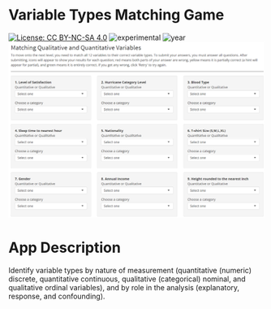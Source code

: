 # Variable Types Matching Game

[![License: CC BY-NC-SA 4.0](https://img.shields.io/badge/License-CC%20BY--NC--SA%204.0-lightgrey.svg)](https://creativecommons.org/licenses/by-nc-sa/4.0/) 
![experimental](https://img.shields.io/badge/lifecycle-experimental-orange)
![year](https://img.shields.io/badge/year-2017-lightgrey)
![App Screenshot](../docs/screenshot.png)

# App Description
Identify variable types by nature of measurement (quantitative (numeric) discrete, quantitative continuous, qualitative (categorical) nominal, and qualitative ordinal variables), and by role in the analysis (explanatory, response, and confounding).
